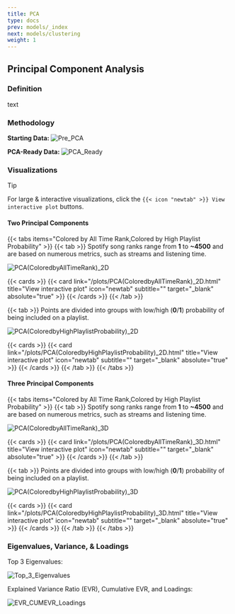 ```yaml
---
title: PCA
type: docs
prev: models/_index
next: models/clustering
weight: 1
---
```


## Principal Component Analysis

### Definition

text

### Methodology

**Starting Data:**
![Pre_PCA](/images/pca/Pre_PCA.png)

**PCA-Ready Data:**
![PCA_Ready](/images/pca/PCA_Ready.png)

### Visualizations

>[!TIP]
>For large & interactive visualizations, click the `{{< icon "newtab" >}} View interactive plot` buttons.

#### Two Principal Components

{{< tabs items="Colored by All Time Rank,Colored by High Playlist Probability" >}}
  {{< tab >}}
  Spotify song ranks range from **1** to **~4500** and are based on numerous metrics, such as streams and listening time.

  ![PCA(ColoredbyAllTimeRank)_2D](/images/pca/PCA(ColoredbyAllTimeRank)_2D.png)

  {{< cards >}}
    {{< card link="/plots/PCA(ColoredbyAllTimeRank)_2D.html" title="View interactive plot" icon="newtab" subtitle="" target="_blank" absolute="true" >}}
  {{< /cards >}}
  {{< /tab >}}

  {{< tab >}}
  Points are divided into groups with low/high (**0**/**1**) probability of being included on a playlist.

  ![PCA(ColoredbyHighPlaylistProbability)_2D](/images/pca/PCA(ColoredbyHighPlaylistProbability)_2D.png)

  {{< cards >}}
    {{< card link="/plots/PCA(ColoredbyHighPlaylistProbability)_2D.html" title="View interactive plot" icon="newtab" subtitle="" target="_blank" absolute="true" >}}
  {{< /cards >}}
  {{< /tab >}}
{{< /tabs >}}

#### Three Principal Components

{{< tabs items="Colored by All Time Rank,Colored by High Playlist Probability" >}}
  {{< tab >}}
  Spotify song ranks range from **1** to **~4500** and are based on numerous metrics, such as streams and listening time.

  ![PCA(ColoredbyAllTimeRank)_3D](/images/pca/PCA(ColoredbyAllTimeRank)_3D.png)

  {{< cards >}}
    {{< card link="/plots/PCA(ColoredbyAllTimeRank)_3D.html" title="View interactive plot" icon="newtab" subtitle="" target="_blank" absolute="true" >}}
  {{< /cards >}}
  {{< /tab >}}

  {{< tab >}}
  Points are divided into groups with low/high (**0**/**1**) probability of being included on a playlist.

  ![PCA(ColoredbyHighPlaylistProbability)_3D](/images/pca/PCA(ColoredbyHighPlaylistProbability)_3D.png)

  {{< cards >}}
    {{< card link="/plots/PCA(ColoredbyHighPlaylistProbability)_3D.html" title="View interactive plot" icon="newtab" subtitle="" target="_blank" absolute="true" >}}
  {{< /cards >}}
  {{< /tab >}}
{{< /tabs >}}

### Eigenvalues, Variance, & Loadings

Top 3 Eigenvalues:

![Top_3_Eigenvalues](/images/pca/Top_3_Eigenvalues.png)

Explained Variance Ratio (EVR), Cumulative EVR, and Loadings:

![EVR_CUMEVR_Loadings](/images/pca/EVR_CUMEVR_Loadings.png)